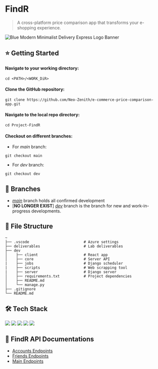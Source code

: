 # FindR
> A cross-platform price comparison app that transforms your e-shopping experience.


![Blue Modern Minimalist Delivery Express Logo Banner](https://user-images.githubusercontent.com/77436548/197239208-9991be04-783a-4707-8c72-86ef7744bc38.gif)

## ⭐ Getting Started

#### Navigate to your working directory:
```
cd <PATH>/<WORK_DiR>
```

#### Clone the GitHub repository:
```
git clone https://github.com/Neo-Zenith/e-commerce-price-comparison-app.git
```

#### Navigate to the local repo directory:
```
cd Project-FindR
```

#### Checkout on different branches:
* For *main* branch:
```
git checkout main
```
* For *dev* branch:
```
git checkout dev
```

## 🚧 Branches
* [*main*](https://github.com/Neo-Zenith/e-commerce-price-comparison-app/tree/main) branch holds all confirmed development
* [**NO LONGER EXIST**] [*dev*](https://github.com/Neo-Zenith/e-commerce-price-comparison-app/tree/dev) branch is the branch for new and work-in-progress developments.

## 📁 File Structure
```
~
├── .vscode                         # Azure settings
├── deliverables                    # Lab deliverables
├── dev
│    ├── client                     # React app
│    ├── core                       # Server API
|    ├── jobs                       # Django scheduler
|    ├── scripts                    # Web scrapping tool
|    ├── server                     # Django server
│    ├── requirements.txt           # Project dependencies
│    ├── README.md
│    └── manage.py
├── .gitignore
└── README.md
```

## 🛠️ Tech Stack
<p>
    <img src="https://img.shields.io/badge/React-20232A?style=for-the-badge&logo=react&logoColor=61DAFB" />
    <img src="https://img.shields.io/badge/Django-092E20?style=for-the-badge&logo=django&logoColor=white" />
    <img src="https://img.shields.io/badge/PostgreSQL-316192?style=for-the-badge&logo=postgresql&logoColor=white" />
    <img src="https://img.shields.io/badge/Microsoft_Azure-0089D6?style=for-the-badge&logo=microsoft-azure&logoColor=white" />
    <img src="https://img.shields.io/badge/Postman-FC8019?style=for-the-badge&logo=Postman&logoColor=white" />
</p>

## 📄 FindR API Documentations

* [Accounts Endpoints](https://documenter.getpostman.com/view/24005937/2s84DmwjBR)
* [Friends Endpoints](https://documenter.getpostman.com/view/24005937/2s84Dmx3yZ)
* [Main Endpoints](https://documenter.getpostman.com/view/24005937/2s84Dmx3yb)

